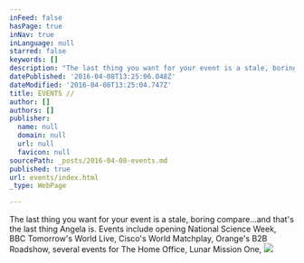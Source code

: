 ```yaml
---
inFeed: false
hasPage: true
inNav: true
inLanguage: null
starred: false
keywords: []
description: "The last thing you want for your event is a stale, boring compare...and that's the last thing Angela is. \_Events include opening National Science Week, BBC Tomorrow's World Live, Cisco's World Matchplay, Orange's B2B Roadshow, several events for The Home Office, Lunar Mission One,\_"
datePublished: '2016-04-08T13:25:06.048Z'
dateModified: '2016-04-08T13:25:04.747Z'
title: EVENTS //
author: []
authors: []
publisher:
  name: null
  domain: null
  url: null
  favicon: null
sourcePath: _posts/2016-04-08-events.md
published: true
url: events/index.html
_type: WebPage

---
```

The last thing you want for your event is a stale, boring compare...and that's the last thing Angela is.  Events include opening National Science Week, BBC Tomorrow's World Live, Cisco's World Matchplay, Orange's B2B Roadshow, several events for The Home Office, Lunar Mission One, ![](https://the-grid-user-content.s3-us-west-2.amazonaws.com/fe60549d-d1aa-4d2e-8340-6774a5888bb5.jpg)
